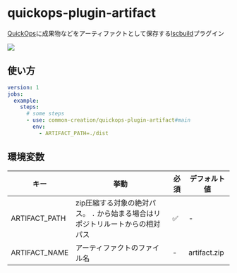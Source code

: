 # quickops-plugin-artifact

[QuickOps](https://quickops.sh)に成果物などをアーティファクトとして保存する[lscbuild](https://github.com/common-creation/lscbuild)プラグイン

![](https://i.imgur.com/zEjk4d8.png)

## 使い方

```yaml
version: 1
jobs:
  example:
    steps:
      # some steps
      - use: common-creation/quickops-plugin-artifact#main
        env:
          - ARTIFACT_PATH=./dist
```

## 環境変数

| キー | 挙動 | 必須 | デフォルト値 |
| ---- | ---- | ---- | ---- |
| ARTIFACT_PATH | zip圧縮する対象の絶対パス。 `.` から始まる場合はリポジトリルートからの相対パス | ✅ | - |
| ARTIFACT_NAME | アーティファクトのファイル名 | - | artifact.zip |